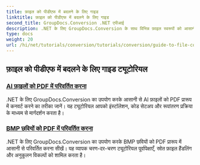 ```yaml
---
title: फ़ाइल को पीडीएफ में बदलने के लिए गाइड
linktitle: फ़ाइल को पीडीएफ में बदलने के लिए गाइड
second_title: GroupDocs.Conversion .NET एपीआई
description: .NET के लिए GroupDocs.Conversion के साथ विभिन्न फ़ाइल स्वरूपों को आसानी से PDF में कनवर्ट करना सीखें। यह चरण-दर-चरण ट्यूटोरियल लाइब्रेरी सेट अप करने से लेकर सहज फ़ाइल रूपांतरणों को निष्पादित करने तक सब कुछ शामिल करता है।
type: docs
weight: 20
url: /hi/net/tutorials/conversion/tutorials/conversion/guide-to-file-conversion-to-pdf/
---
```


## फ़ाइल को पीडीएफ में बदलने के लिए गाइड ट्यूटोरियल
### [AI फ़ाइलों को PDF में परिवर्तित करना](./converting-ai-to-pdf/)
.NET के लिए GroupDocs.Conversion का उपयोग करके आसानी से AI फ़ाइलों को PDF प्रारूप में कनवर्ट करने का तरीका जानें। यह ट्यूटोरियल आपको इंस्टॉलेशन, कोड सेटअप और रूपांतरण प्रक्रिया के माध्यम से मार्गदर्शन करता है।
### [BMP छवियों को PDF में परिवर्तित करना](./converting-bmp-to-pdf/)
.NET के लिए GroupDocs.Conversion का उपयोग करके BMP छवियों को PDF प्रारूप में आसानी से परिवर्तित करना सीखें। यह व्यापक चरण-दर-चरण ट्यूटोरियल पूर्वापेक्षाएँ, स्रोत फ़ाइल हैंडलिंग और अनुकूलन विकल्पों को शामिल करता है।